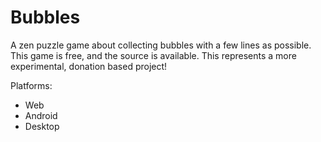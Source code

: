 # Bubbles
A zen puzzle game about collecting bubbles with a few lines as possible. This game is free, and the source is available. This represents a more experimental, donation based project!

Platforms:
- Web
- Android
- Desktop
